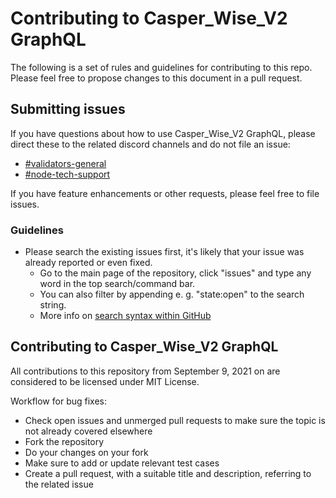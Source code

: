 # Contributing to Casper_Wise_V2 GraphQL

The following is a set of rules and guidelines for contributing to this repo. Please feel free to propose changes to this document in a pull request.

## Submitting issues

If you have questions about how to use Casper_Wise_V2 GraphQL, please direct these to the related discord channels and do not file an issue:
* [#validators-general](https://discord.gg/9CTHRvvA4d)
* [#node-tech-support](https://discord.gg/9CTHRvvA4d)

If you have feature enhancements or other requests, please feel free to file issues.

### Guidelines
* Please search the existing issues first, it's likely that your issue was already reported or even fixed.
  - Go to the main page of the repository, click "issues" and type any word in the top search/command bar.
  - You can also filter by appending e. g. "state:open" to the search string.
  - More info on [search syntax within GitHub](https://help.github.com/articles/searching-issues)

## Contributing to Casper_Wise_V2 GraphQL

All contributions to this repository from September 9, 2021 on are considered to be licensed under MIT License.

Workflow for bug fixes:
* Check open issues and unmerged pull requests to make sure the topic is not already covered elsewhere
* Fork the repository
* Do your changes on your fork
* Make sure to add or update relevant test cases
* Create a pull request, with a suitable title and description, referring to the related issue
